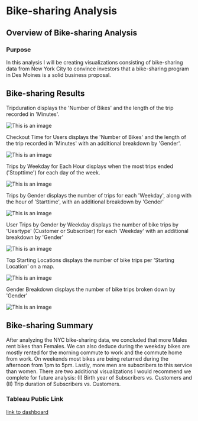 # Bike-sharing Analysis

## Overview of Bike-sharing Analysis

### Purpose

In this analysis I will be creating visualizations consisting of bike-sharing data from New York City to convince investors that a bike-sharing program in Des Moines is a solid business proposal.

## Bike-sharing Results

Tripduration displays the 'Number of Bikes' and the length of the trip recorded in 'Minutes'.

![This is an image](https://github.com/ddigioac/bike-sharing/blob/6cf476541ca0545c68119520180b9e70fc225967/Tripduration.png)

Checkout Time for Users displays the 'Number of Bikes' and the length of the trip recorded in 'Minutes' with an additional breakdown by 'Gender'.

![This is an image](https://github.com/ddigioac/bike-sharing/blob/0a555a5a9004465939b9e3c66a491ef5e5f8004a/Checkout%20Time%20for%20Users.png)

Trips by Weekday for Each Hour displays when the most trips ended ('Stopttime') for each day of the week. 

![This is an image](https://github.com/ddigioac/bike-sharing/blob/1c40594c424045b3a3b190a6e8f08c9268ddf546/Trips%20by%20Weekday%20for%20Each%20Hour.png)

Trips by Gender displays the number of trips for each 'Weekday', along with the hour of 'Starttime', with an additional breakdown by 'Gender'

![This is an image](https://github.com/ddigioac/bike-sharing/blob/ca48b6a7310769e06f1c3aa0946cbe37637c78b6/Trips%20by%20Gender.png)

User Trips by Gender by Weekday displays the number of bike trips by 'Uesrtype' (Customer or Subscriber) for each 'Weekday' with an additional breakdown by 'Gender'

![This is an image](https://github.com/ddigioac/bike-sharing/blob/65aa49bd04343d247dd6416fcfaf0d519b4e304b/User%20Trips%20by%20Gender%20by%20Weekday.png)

Top Starting Locations displays the number of bike trips per 'Starting Location' on a map.

![This is an image](https://github.com/ddigioac/bike-sharing/blob/94671d9f2b8d04e00488125dee015790d74145a0/Top%20Starting%20Locations.png)

Gender Breakdown displays the number of bike trips broken down by 'Gender'

![This is an image](https://github.com/ddigioac/bike-sharing/blob/5780afaead31f4389c147a4b696dc4ddd07fe9b2/Gender%20Breakdown.png)

## Bike-sharing Summary 

After analyzing the NYC bike-sharing data, we concluded that more Males rent bikes than Females. We can also deduce during the weekday bikes are mostly rented for the morning commute to work and the commute home from work. On weekends most bikes are being returned during the afternoon from 1pm to 5pm. Lastly, more men are subscribers to this service than women. There are two additional visualizations I would recommend we complete for future analysis: (I) Birth year of Subscribers vs. Customers and (II) Trip duration of Subscribers vs. Customers. 

### Tableau Public Link
[link to dashboard](https://public.tableau.com/views/Module14-Assignment/NYCBike-sharingReports?:language=en-US&publish=yes&:display_count=n&:origin=viz_share_link)
